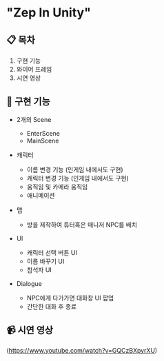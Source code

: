 # "Zep In Unity"


## 📋 목차
1. 구현 기능
2. 와이어 프레임
3. 시연 영상



## 📌 구현 기능
- 2개의 Scene
  - EnterScene
  - MainScene

- 캐릭터
  - 이름 변경 기능 (인게임 내에서도 구현)
  - 캐릭터 변경 기능 (인게임 내에서도 구현)
  - 움직임 및 카메라 움직임
  - 애니메이션

- 맵
  - 방을 제작하여 튜터혹은 매니저 NPC를 배치
  
- UI
  - 캐릭터 선택 버튼 UI
  - 이름 바꾸기 UI
  - 참석자 UI

- Dialogue
  - NPC에게 다가가면 대화창 UI 팝업
  - 간단한 대화 후 종료

  
## 📹 시연 영상
(https://www.youtube.com/watch?v=GQCzBXpyrXU)
